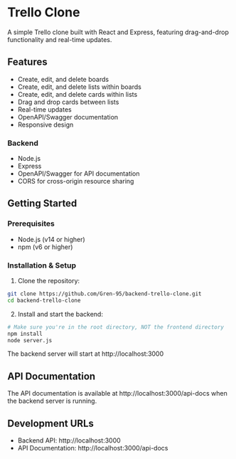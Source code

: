 # Trello Clone

A simple Trello clone built with React and Express, featuring drag-and-drop functionality and real-time updates.

## Features

- Create, edit, and delete boards
- Create, edit, and delete lists within boards
- Create, edit, and delete cards within lists
- Drag and drop cards between lists
- Real-time updates
- OpenAPI/Swagger documentation
- Responsive design

### Backend

- Node.js
- Express
- OpenAPI/Swagger for API documentation
- CORS for cross-origin resource sharing

## Getting Started

### Prerequisites

- Node.js (v14 or higher)
- npm (v6 or higher)

### Installation & Setup

1. Clone the repository:

```bash
git clone https://github.com/Gren-95/backend-trello-clone.git
cd backend-trello-clone
```

2. Install and start the backend:

```bash
# Make sure you're in the root directory, NOT the frontend directory
npm install
node server.js
```

The backend server will start at http://localhost:3000

## API Documentation

The API documentation is available at http://localhost:3000/api-docs when the backend server is running.

## Development URLs

- Backend API: http://localhost:3000
- API Documentation: http://localhost:3000/api-docs
